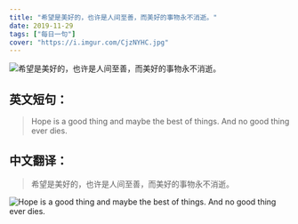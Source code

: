 ```yaml
---
title: "希望是美好的，也许是人间至善，而美好的事物永不消逝。"
date: 2019-11-29
tags: ["每日一句"]
cover: "https://i.imgur.com/CjzNYHC.jpg"
---
```


![希望是美好的，也许是人间至善，而美好的事物永不消逝。](https://i.imgur.com/ibzY6p0.jpg)

## 英文短句：
> Hope is a good thing and maybe the best of things. And no good thing ever dies.

<!--more-->

## 中文翻译：
> 希望是美好的，也许是人间至善，而美好的事物永不消逝。

![Hope is a good thing and maybe the best of things. And no good thing ever dies.](https://i.imgur.com/qBWa0UV.jpg)

